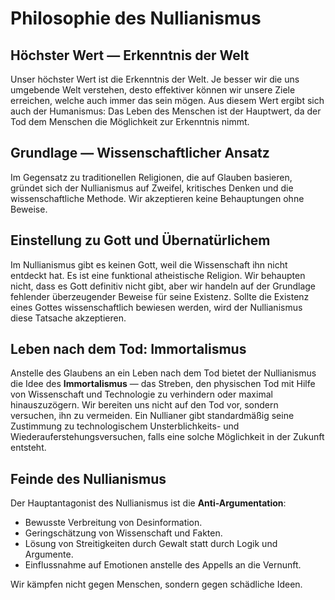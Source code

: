 
# Philosophie des Nullianismus

## Höchster Wert — Erkenntnis der Welt

Unser höchster Wert ist die Erkenntnis der Welt. Je besser wir die uns umgebende Welt verstehen, desto effektiver können wir unsere Ziele erreichen, welche auch immer das sein mögen. Aus diesem Wert ergibt sich auch der Humanismus: Das Leben des Menschen ist der Hauptwert, da der Tod dem Menschen die Möglichkeit zur Erkenntnis nimmt.

## Grundlage — Wissenschaftlicher Ansatz

Im Gegensatz zu traditionellen Religionen, die auf Glauben basieren, gründet sich der Nullianismus auf Zweifel, kritisches Denken und die wissenschaftliche Methode. Wir akzeptieren keine Behauptungen ohne Beweise.

## Einstellung zu Gott und Übernatürlichem

Im Nullianismus gibt es keinen Gott, weil die Wissenschaft ihn nicht entdeckt hat. Es ist eine funktional atheistische Religion. Wir behaupten nicht, dass es Gott definitiv nicht gibt, aber wir handeln auf der Grundlage fehlender überzeugender Beweise für seine Existenz. Sollte die Existenz eines Gottes wissenschaftlich bewiesen werden, wird der Nullianismus diese Tatsache akzeptieren.

## Leben nach dem Tod: Immortalismus

Anstelle des Glaubens an ein Leben nach dem Tod bietet der Nullianismus die Idee des **Immortalismus** — das Streben, den physischen Tod mit Hilfe von Wissenschaft und Technologie zu verhindern oder maximal hinauszuzögern. Wir bereiten uns nicht auf den Tod vor, sondern versuchen, ihn zu vermeiden. Ein Nullianer gibt standardmäßig seine Zustimmung zu technologischem Unsterblichkeits- und Wiederauferstehungsversuchen, falls eine solche Möglichkeit in der Zukunft entsteht.

## Feinde des Nullianismus

Der Hauptantagonist des Nullianismus ist die **Anti-Argumentation**:

- Bewusste Verbreitung von Desinformation.
- Geringschätzung von Wissenschaft und Fakten.
- Lösung von Streitigkeiten durch Gewalt statt durch Logik und Argumente.
- Einflussnahme auf Emotionen anstelle des Appells an die Vernunft.

Wir kämpfen nicht gegen Menschen, sondern gegen schädliche Ideen.
